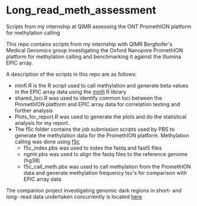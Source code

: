 # Long_read_meth_assessment
Scripts from my internship at QIMR assessing the ONT PromethION platform for methylation calling

This repo contains scripts from my internship with QIMR Berghofer's Medical Genomics group investigating the Oxford Nanopore PromethION platform for methylation calling and benchmarking it against the Illumina EPIC array. 

A description of the scripts in this repo are as follows:

 * minfi.R is the R script used to call methylation and generate beta values in the EPIC array data using the [minfi](https://www.bioconductor.org/packages/release/bioc/html/minfi.html) R library
 * shared_loci.R was used to identify common loci between the PromethION platform and EPIC array data for correlation testing and further analysis
 * Plots_for_report.R was used to generate the plots and do the statistical analysis for my report.
 * The f5c folder contains the job submission scripts used by PBS to generate the methylation data for the PromethION platform. Methylation calling was done using [f5c](https://github.com/hasindu2008/f5c)
   * f5c_index.pbs was used to index the fastq and fast5 files
   * ngmlr.pbs was used to align the fastq files to the reference genome (hg38)
   * f5c_call_meth.pbs was used to call methylation from the PromethION data and generate methylation frequency tsv's for comparison with EPIC array data
 
 
 
The companion project investigating genomic dark regions in short- and long- read data undertaken concurrently is located [here](https://github.com/brookshenry3/simpler_DRF)

